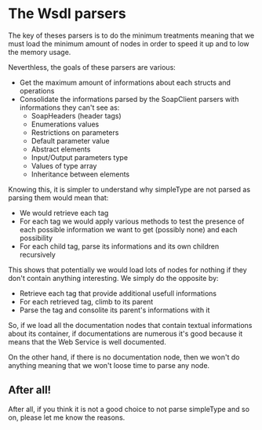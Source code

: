 The Wsdl parsers
================

The key of theses parsers is to do the minimum treatments meaning that we must load the minimum amount of nodes in order to speed it up and to low the memory usage.

Neverthless, the goals of these parsers are various:

- Get the maximum amount of informations about each structs and operations
- Consolidate the informations parsed by the SoapClient parsers with informations they can't see as:
    - SoapHeaders (header tags)
    - Enumerations values
    - Restrictions on parameters
    - Default parameter value
    - Abstract elements
    - Input/Output parameters type
    - Values of type array
    - Inheritance between elements

Knowing this, it is simpler to understand why simpleType are not parsed as parsing them would mean that:

- We would retrieve each tag
- For each tag we would apply various methods to test the presence of each possible information we want to get (possibly none) and each possibility
- For each child tag, parse its informations and its own children recursively
 
This shows that potentially we would load lots of nodes for nothing if they don't contain anything interesting. We simply do the opposite by:

- Retrieve each tag that provide additional usefull informations
- For each retrieved tag, climb to its parent
- Parse the tag and consolite its parent's informations with it

So, if we load all the documentation nodes that contain textual informations about its container, if documentations are numerous it's good because it means that the Web Service is well documented.

On the other hand, if there is no documentation node, then we won't do anything meaning that we won't loose time to parse any node.

After all!
----------

After all, if you think it is not a good choice to not parse simpleType and so on, please let me know the reasons.
